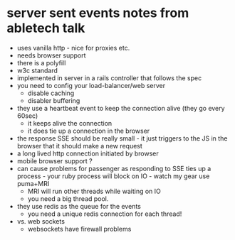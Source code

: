 # server sent events notes from abletech talk

* uses vanilla http - nice for proxies etc.
* needs browser support
* there is a polyfill
* w3c standard
* implemented in server in a rails controller that follows the spec
* you need to config your load-balancer/web server
    * disable caching
    * disabler buffering
* they use a heartbeat event to keep the connection alive (they go every 60sec)
    * it keeps alive the connection
    * it does tie up a connection in the browser
* the response SSE should be really small - it just triggers to the JS in the browser that it should make a new request
* a long lived http connection initiated by browser
* mobile browser support ?
* can cause problems for passenger as responding to SSE ties up a process - your ruby process will block on IO - watch my gear use puma+MRI
    * MRI will run other threads while waiting on IO
    * you need a big thread pool.
* they use redis as the queue for the events
    * you need a unique redis connection for each thread!
* vs. web sockets
    * websockets have firewall problems
